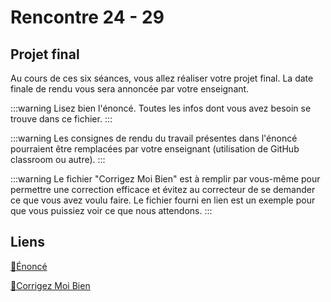 # Rencontre 24 - 29

## Projet final

Au cours de ces six séances, vous allez réaliser votre projet final. La date finale de rendu vous sera annoncée par votre enseignant. 

:::warning
Lisez bien l'énoncé. Toutes les infos dont vous avez besoin se trouve dans ce fichier.
::: 

:::warning
Les consignes de rendu du travail présentes dans l'énoncé pourraient être remplacées par votre enseignant (utilisation de GitHub classroom ou autre).
:::

:::warning
Le fichier "Corrigez Moi Bien" est à remplir par vous-même pour permettre une correction efficace et évitez au correcteur de se demander ce que vous avez voulu faire. Le fichier fourni en lien est un exemple pour que vous puissiez voir ce que nous attendons.
:::

## Liens

[🔗Énoncé](@site/static/exos/420_4D5_R24-R29_1_Projet_Final_ÉNONCÉ.pdf)

[🔗Corrigez Moi Bien](@site/static/exos/420_4D5_R24-R29_2_PourQueVousMeCorrigiezBien.docx)
